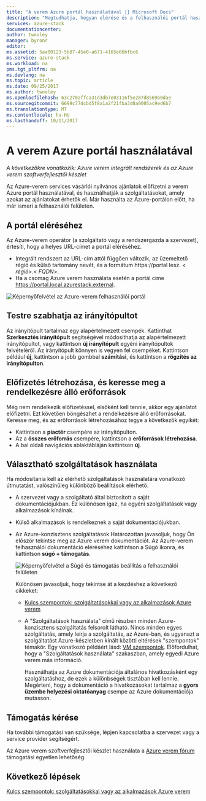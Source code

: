 ```yaml
---
title: "A verem Azure portál használatával |} Microsoft Docs"
description: "Megtudhatja, hogyan elérése és a felhasználói portál használata az Azure-készletben."
services: azure-stack
documentationcenter: 
author: twooley
manager: byronr
editor: 
ms.assetid: 5aa00123-5b87-45e0-a671-4165e66bfbc6
ms.service: azure-stack
ms.workload: na
pms.tgt_pltfrm: na
ms.devlang: na
ms.topic: article
ms.date: 09/25/2017
ms.author: twooley
ms.openlocfilehash: 63c270affca31d3db7e03116f5e287d8569b0dae
ms.sourcegitcommit: 6699c77dcbd5f8a1a2f21fba3d0a0005ac9ed6b7
ms.translationtype: MT
ms.contentlocale: hu-HU
ms.lasthandoff: 10/11/2017
---
```

# <a name="using-the-azure-stack-portal"></a>A verem Azure portál használatával

*A következőkre vonatkozik: Azure verem integrált rendszerek és az Azure verem szoftverfejlesztői készlet*

Az Azure-verem services vásárlói nyilvános ajánlatok előfizetni a verem Azure portál használatával, és használhatják a szolgáltatásokat, amely azokat az ajánlatokat érhetők el. Már használta az Azure-portálon előtt, ha már ismeri a felhasználói felületen.

## <a name="access-the-portal"></a>A portál eléréséhez

Az Azure-verem operátor (a szolgáltató vagy a rendszergazda a szervezet), értesíti, hogy a helyes URL-címet a portál eléréséhez. 

- Integrált rendszert az URL-cím attól függően változik, az üzemeltető régió és külső tartomány nevét, és a formátum https://portal lesz. &lt; *régió*&gt;.&lt; *FQDN*&gt;.
- Ha a csomag Azure verem használata esetén a portál címe https://portal.local.azurestack.external.

![Képernyőfelvétel az Azure-verem felhasználói portál](media/azure-stack-use-portal/UserPortal.png)

## <a name="customize-the-dashboard"></a>Testre szabhatja az irányítópultot

Az irányítópult tartalmaz egy alapértelmezett csempék. Kattinthat **Szerkesztés irányítópult** segítségével módosíthatja az alapértelmezett irányítópultot, vagy kattintson **új irányítópult** egyéni irányítópultok felvételéről. Az irányítópult könnyen is vegyen fel csempéket. Kattintson például **új**, kattintson a jobb gombbal **számítási**, és kattintson a **rögzítés az irányítópulton**.

## <a name="create-subscription-and-browse-available-resources"></a>Előfizetés létrehozása, és keresse meg a rendelkezésre álló erőforrások
 
Még nem rendelkezik előfizetéssel, elsőként kell tennie, akkor egy ajánlatot előfizetni. Ezt követően böngészhet a rendelkezésre álló erőforrásokat. Keresse meg, és az erőforrások létrehozásához tegye a következők egyikét:

- Kattintson a **piactér** csempére az irányítópulton. 
- Az a **összes erőforrás** csempére, kattintson a **erőforrások létrehozása**.
- A bal oldali navigációs ablaktábláján kattintson **új**.

## <a name="learn-how-to-use-available-services"></a>Választható szolgáltatások használata

Ha módosítania kell az elérhető szolgáltatások használatára vonatkozó útmutatást, valószínűleg különböző beállítások elérhető.

- A szervezet vagy a szolgáltató által biztosított a saját dokumentációjukban. Ez különösen igaz, ha egyéni szolgáltatások vagy alkalmazások kínálnak.
- Külső alkalmazások is rendelkeznek a saját dokumentációjukban.
- Az Azure-konzisztens szolgáltatások Határozottan javasoljuk, hogy Ön először tekintse meg az Azure verem dokumentációt. Az Azure-verem felhasználói dokumentáció eléréséhez kattintson a Súgó ikonra, és kattintson **súgó + támogatás**.
 
    ![Képernyőfelvétel a Súgó és támogatás beállítás a felhasználói felületen](media/azure-stack-use-portal/HelpAndSupport.png)

    Különösen javasoljuk, hogy tekintse át a kezdéshez a következő cikkeket:

    - [Kulcs szempontok: szolgáltatásokkal vagy az alkalmazások Azure verem](azure-stack-considerations.md)
    - A "Szolgáltatások használata" című részben minden Azure-konzisztens szolgáltatás felsorolt látható. Nincs minden egyes szolgáltatás, amely leírja a szolgáltatás, az Azure-ban, és ugyanazt a szolgáltatást Azure-készletben kínált közötti eltérések "szempontok" témakör. Egy vonatkozó példáért lásd: [VM szempontok](azure-stack-vm-considerations.md). Előfordulhat, hogy a "Szolgáltatások használata" szakaszban, amely egyedi Azure verem más információ. 
     
      Használhatja az Azure dokumentációja általános hivatkozásként egy szolgáltatáshoz, de ezek a különbségek tisztában kell lennie. Megérteni, hogy a dokumentáció a hivatkozásokat tartalmaz a **gyors üzembe helyezési oktatóanyag** csempe az Azure dokumentációja mutasson.

## <a name="get-support"></a>Támogatás kérése

Ha további támogatási van szüksége, lépjen kapcsolatba a szervezet vagy a service provider segítségért. 

Az Azure verem szoftverfejlesztői készlet használata a [Azure verem fórum](https://social.msdn.microsoft.com/Forums/azure/home?forum=azurestack) támogatási egyetlen lehetőség.

## <a name="next-steps"></a>Következő lépések

[Kulcs szempontok: szolgáltatásokkal vagy az alkalmazások Azure verem](azure-stack-considerations.md)
